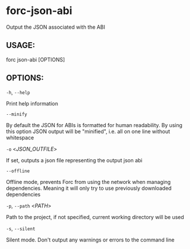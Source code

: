 # forc-json-abi
Output the JSON associated with the ABI


## USAGE:
forc json-abi [OPTIONS]


## OPTIONS:

`-h`, `--help` 

Print help information

`--minify` 

By default the JSON for ABIs is formatted for human readability. By
using this option JSON output will be "minified", i.e. all on one line
without whitespace

`-o` <_JSON_OUTFILE_>

If set, outputs a json file representing the output json abi

`--offline` 

Offline mode, prevents Forc from using the network when managing
dependencies. Meaning it will only try to use previously downloaded
dependencies

`-p`, `--path` <_PATH_>

Path to the project, if not specified, current working directory will
be used

`-s`, `--silent` 

Silent mode. Don't output any warnings or errors to the command line